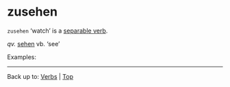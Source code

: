 # zusehen

`zusehen` ‘watch’ is a [separable verb](../../separableVerbs.md).

*qv.* [sehen](../../s/se/sehen.md) vb. ‘see’

Examples:



----

Back up to: [Verbs](../../index.md) | [Top](../../../index.md)

